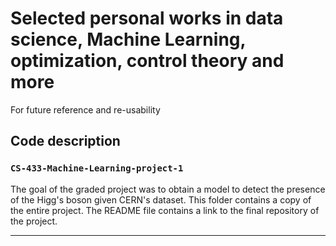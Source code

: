 # Selected personal works in data science, Machine Learning, optimization, control theory and more

For future reference and re-usability

## Code description 

### `CS-433-Machine-Learning-project-1`

The goal of the graded project was to obtain a model to detect the presence of the Higg's boson given CERN's dataset. This folder contains a copy of the entire project. 
The README file contains a link to the final repository of the project.

---
